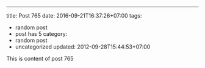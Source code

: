 ---
title: Post 765
date: 2016-09-21T16:37:26+07:00
tags:
  - random post
  - post has 5
category:
  - random post
  - uncategorized
updated: 2012-09-28T15:44:53+07:00

This is content of post 765